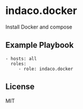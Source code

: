 # indaco.docker

Install Docker and compose

## Example Playbook

    - hosts: all
      roles:
         - role: indaco.docker

## License

MIT
